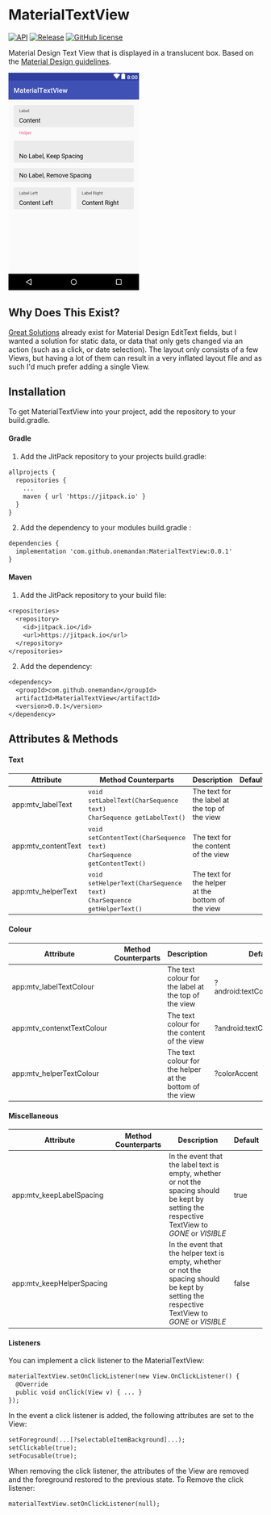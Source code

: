 # MaterialTextView
<p>
  <a href="https://jitpack.io/#onemandan/MaterialTextView" rel="nofollow"><img alt="API" src="https://img.shields.io/badge/API-15%2B-brightgreen.svg" style="max-width:100%;"></a>
  <a href="https://jitpack.io/#onemandan/MaterialTextView" rel="nofollow"><img alt="Release" src="https://jitpack.io/v/onemandan/MaterialTextView.svg" style="max-width:100%;"></a>
  <a href="https://raw.githubusercontent.com/onemandan/MaterialTextView/master/LICENSE" rel="nofollow"><img alt="GitHub license" src="https://img.shields.io/badge/license-MIT-blue.svg" style="max-width:100%;"></a>
</p>

Material Design Text View that is displayed in a translucent box.  Based on the [Material Design guidelines](https://material.io/design/components/text-fields.html#usage).

<img src="https://github.com/onemandan/MaterialTextView/blob/master/MaterialTextView.png" height="431px"/>

## Why Does This Exist?
[Great Solutions](https://github.com/HITGIF/TextFieldBoxes) already exist for Material Design EditText fields, but I wanted a solution for static data, or data that only gets changed via an action (such as a click, or date selection).  The layout only consists of a few Views, but having a lot of them can result in a very inflated layout file and as such I'd much prefer adding a single View.

## Installation
To get MaterialTextView into your project, add the repository to your build.gradle.

#### Gradle
1. Add the JitPack repository to your projects build.gradle:
```
allprojects {
  repositories {
    ...
    maven { url 'https://jitpack.io' }
  }
}
```

2. Add the dependency to your modules build.gradle :
```
dependencies {
  implementation 'com.github.onemandan:MaterialTextView:0.0.1'
}
```

#### Maven
1. Add the JitPack repository to your build file:
```
<repositories>
  <repository>
    <id>jitpack.io</id>
    <url>https://jitpack.io</url>
  </repository>
</repositories>
```

2. Add the dependency:
```
<dependency>
  <groupId>com.github.onemandan</groupId>
  artifactId>MaterialTextView</artifactId>
  <version>0.0.1</version>
</dependency>
```

## Attributes & Methods

#### Text
| Attribute | Method Counterparts | Description | Default |
| --------- | ------------------- | ----------- | ------- |
| app:mtv_labelText | ```void setLabelText(CharSequence text)``` </br> ```CharSequence getLabelText()``` | The text for the label at the top of the view | |
| app:mtv_contentText | ```void setContentText(CharSequence text)``` </br> ```CharSequence getContentText()``` | The text for the content of the view | |
| app:mtv_helperText | ```void setHelperText(CharSequence text)``` </br> ```CharSequence getHelperText()``` | The text for the helper at the bottom of the view | |

#### Colour
| Attribute | Method Counterparts | Description | Default |
| --------- | ------------------- | ----------- | ------- |
| app:mtv_labelTextColour | | The text colour for the label at the top of the view | ?android:textColorSecondary |
| app:mtv_contenxtTextColour | | The text colour for the content of the view | ?android:textColorPrimary |
| app:mtv_helperTextColour | | The text colour for the helper at the bottom of the view | ?colorAccent |

#### Miscellaneous 
| Attribute | Method Counterparts | Description | Default |
| --------- | ------------------- | ----------- | ------- |
| app:mtv_keepLabelSpacing | | In the event that the label text is empty, whether or not the spacing should be kept by setting the respective TextView to *GONE* or *VISIBLE* | true |
| app:mtv_keepHelperSpacing | | In the event that the helper text is empty, whether or not the spacing should be kept by setting the respective TextView to *GONE* or *VISIBLE* | false |

#### Listeners
You can implement a click listener to the MaterialTextView:
```
materialTextView.setOnClickListener(new View.OnClickListener() {
  @Override
  public void onClick(View v) { ... }
});
```

In the event a click listener is added, the following attributes are set to the View:
```
setForeground(...[?selectableItemBackground]...);
setClickable(true);
setFocusable(true);
```

When removing the click listener, the attributes of the View are removed and the foreground restored to the previous state.  To Remove the click listener:
```
materialTextView.setOnClickListener(null);
```
